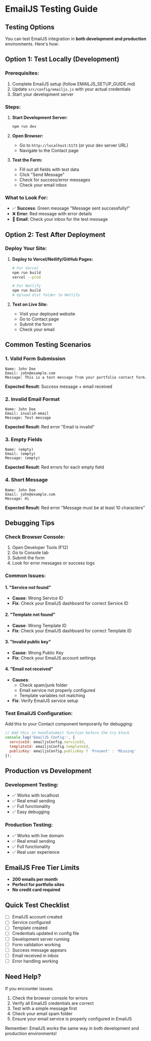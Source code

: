 # EmailJS Testing Guide

## Testing Options

You can test EmailJS integration in **both development and production** environments. Here's how:

## Option 1: Test Locally (Development)

### Prerequisites:
1. Complete EmailJS setup (follow EMAILJS_SETUP_GUIDE.md)
2. Update `src/config/emailjs.js` with your actual credentials
3. Start your development server

### Steps:
1. **Start Development Server:**
   ```bash
   npm run dev
   ```

2. **Open Browser:**
   - Go to `http://localhost:5173` (or your dev server URL)
   - Navigate to the Contact page

3. **Test the Form:**
   - Fill out all fields with test data
   - Click "Send Message"
   - Check for success/error messages
   - Check your email inbox

### What to Look For:
- ✅ **Success**: Green message "Message sent successfully!"
- ❌ **Error**: Red message with error details
- 📧 **Email**: Check your inbox for the test message

## Option 2: Test After Deployment

### Deploy Your Site:
1. **Deploy to Vercel/Netlify/GitHub Pages:**
   ```bash
   # For Vercel
   npm run build
   vercel --prod
   
   # For Netlify
   npm run build
   # Upload dist folder to Netlify
   ```

2. **Test on Live Site:**
   - Visit your deployed website
   - Go to Contact page
   - Submit the form
   - Check your email

## Common Testing Scenarios

### 1. Valid Form Submission
```
Name: John Doe
Email: john@example.com
Message: This is a test message from your portfolio contact form.
```
**Expected Result**: Success message + email received

### 2. Invalid Email Format
```
Name: John Doe
Email: invalid-email
Message: Test message
```
**Expected Result**: Red error "Email is invalid"

### 3. Empty Fields
```
Name: (empty)
Email: (empty)
Message: (empty)
```
**Expected Result**: Red errors for each empty field

### 4. Short Message
```
Name: John Doe
Email: john@example.com
Message: Hi
```
**Expected Result**: Red error "Message must be at least 10 characters"

## Debugging Tips

### Check Browser Console:
1. Open Developer Tools (F12)
2. Go to Console tab
3. Submit the form
4. Look for error messages or success logs

### Common Issues:

#### 1. "Service not found"
- **Cause**: Wrong Service ID
- **Fix**: Check your EmailJS dashboard for correct Service ID

#### 2. "Template not found"
- **Cause**: Wrong Template ID
- **Fix**: Check your EmailJS dashboard for correct Template ID

#### 3. "Invalid public key"
- **Cause**: Wrong Public Key
- **Fix**: Check your EmailJS account settings

#### 4. "Email not received"
- **Causes**:
  - Check spam/junk folder
  - Email service not properly configured
  - Template variables not matching
- **Fix**: Verify EmailJS service setup

### Test EmailJS Configuration:
Add this to your Contact component temporarily for debugging:

```javascript
// Add this in handleSubmit function before the try block
console.log('EmailJS Config:', {
  serviceId: emailjsConfig.serviceId,
  templateId: emailjsConfig.templateId,
  publicKey: emailjsConfig.publicKey ? 'Present' : 'Missing'
});
```

## Production vs Development

### Development Testing:
- ✅ Works with localhost
- ✅ Real email sending
- ✅ Full functionality
- ✅ Easy debugging

### Production Testing:
- ✅ Works with live domain
- ✅ Real email sending
- ✅ Full functionality
- ✅ Real user experience

## EmailJS Free Tier Limits

- **200 emails per month**
- **Perfect for portfolio sites**
- **No credit card required**

## Quick Test Checklist

- [ ] EmailJS account created
- [ ] Service configured
- [ ] Template created
- [ ] Credentials updated in config file
- [ ] Development server running
- [ ] Form validation working
- [ ] Success message appears
- [ ] Email received in inbox
- [ ] Error handling working

## Need Help?

If you encounter issues:
1. Check the browser console for errors
2. Verify all EmailJS credentials are correct
3. Test with a simple message first
4. Check your email spam folder
5. Ensure your email service is properly configured in EmailJS

Remember: EmailJS works the same way in both development and production environments!
